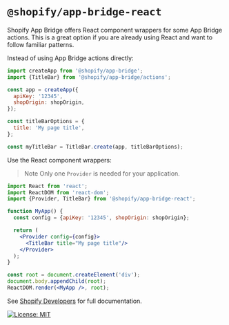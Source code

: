 # `@shopify/app-bridge-react`

Shopify App Bridge offers React component wrappers for some App Bridge actions. This is a great option if you are already using React and want to follow familiar patterns.

Instead of using App Bridge actions directly:

```js
import createApp from '@shopify/app-bridge';
import {TitleBar} from '@shopify/app-bridge/actions';

const app = createApp({
  apiKey: '12345',
  shopOrigin: shopOrigin,
});

const titleBarOptions = {
  title: 'My page title',
};

const myTitleBar = TitleBar.create(app, titleBarOptions);
```

Use the React component wrappers:

> Note
> Only one `Provider` is needed for your application.

```jsx
import React from 'react';
import ReactDOM from 'react-dom';
import {Provider, TitleBar} from '@shopify/app-bridge-react';

function MyApp() {
  const config = {apiKey: '12345', shopOrigin: shopOrigin};

  return (
    <Provider config={config}>
      <TitleBar title="My page title"/>
    </Provider>
  );
}

const root = document.createElement('div');
document.body.appendChild(root);
ReactDOM.render(<MyApp />, root);
```

See [Shopify Developers](https://help.shopify.com/en/api/embedded-apps/app-bridge/react-components) for full documentation.

[![License: MIT](https://img.shields.io/badge/License-MIT-green.svg)](LICENSE.md)
